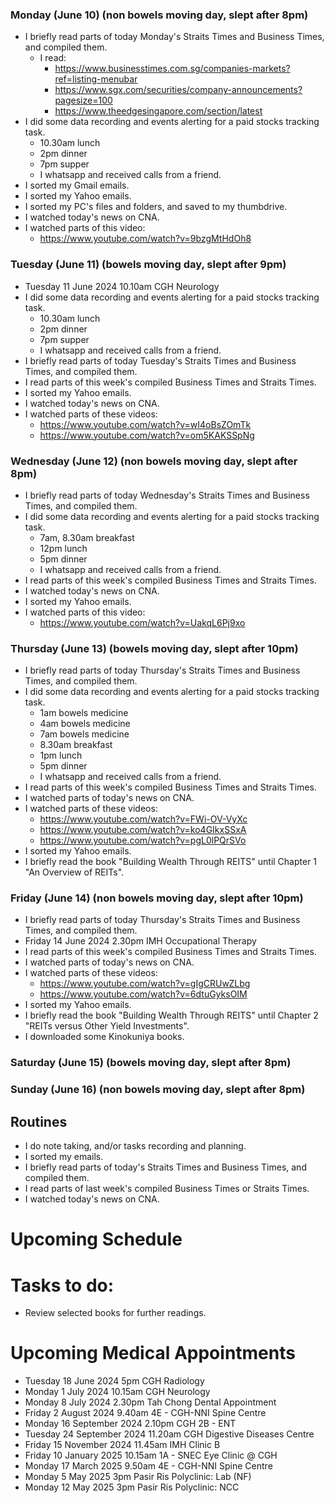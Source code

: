 ### Monday (June 10) (non bowels moving day, slept after 8pm)
- I briefly read parts of today Monday's Straits Times and Business Times, and compiled them.
    - I read:
        - https://www.businesstimes.com.sg/companies-markets?ref=listing-menubar
        - https://www.sgx.com/securities/company-announcements?pagesize=100
        - https://www.theedgesingapore.com/section/latest
- I did some data recording and events alerting for a paid stocks tracking task.
    - 10.30am lunch
    - 2pm dinner
    - 7pm supper
    - I whatsapp and received calls from a friend.
- I sorted my Gmail emails.
- I sorted my Yahoo emails.
- I sorted my PC's files and folders, and saved to my thumbdrive.
- I watched today's news on CNA.
- I watched parts of this video:
    - https://www.youtube.com/watch?v=9bzgMtHdOh8

### Tuesday (June 11) (bowels moving day, slept after 9pm)
- Tuesday 11 June 2024 10.10am CGH Neurology
- I did some data recording and events alerting for a paid stocks tracking task.
    - 10.30am lunch
    - 2pm dinner
    - 7pm supper
    - I whatsapp and received calls from a friend.
- I briefly read parts of today Tuesday's Straits Times and Business Times, and compiled them.
- I read parts of this week's compiled Business Times and Straits Times.
- I sorted my Yahoo emails.
- I watched today's news on CNA.
- I watched parts of these videos:
    - https://www.youtube.com/watch?v=wI4oBsZOmTk
    - https://www.youtube.com/watch?v=om5KAKSSpNg

### Wednesday (June 12) (non bowels moving day, slept after 8pm)
- I briefly read parts of today Wednesday's Straits Times and Business Times, and compiled them.
- I did some data recording and events alerting for a paid stocks tracking task.
    - 7am, 8.30am breakfast
    - 12pm lunch
    - 5pm dinner
    - I whatsapp and received calls from a friend.
- I read parts of this week's compiled Business Times and Straits Times.
- I watched today's news on CNA.
- I sorted my Yahoo emails.
- I watched parts of this video:
    - https://www.youtube.com/watch?v=UakqL6Pj9xo

### Thursday (June 13) (bowels moving day, slept after 10pm)
- I briefly read parts of today Thursday's Straits Times and Business Times, and compiled them.
- I did some data recording and events alerting for a paid stocks tracking task.
    - 1am bowels medicine
    - 4am bowels medicine
    - 7am bowels medicine
    - 8.30am breakfast
    - 1pm lunch
    - 5pm dinner
    - I whatsapp and received calls from a friend.
- I read parts of this week's compiled Business Times and Straits Times.
- I watched parts of today's news on CNA.
- I watched parts of these videos:
    - https://www.youtube.com/watch?v=FWi-OV-VyXc
    - https://www.youtube.com/watch?v=ko4GIkxSSxA
    - https://www.youtube.com/watch?v=pgL0lPQrSVo
- I sorted my Yahoo emails.
- I briefly read the book "Building Wealth Through REITS" until Chapter 1 "An Overview of REITs".

### Friday (June 14) (non bowels moving day, slept after 10pm)
- I briefly read parts of today Thursday's Straits Times and Business Times, and compiled them.
- Friday 14 June 2024 2.30pm IMH Occupational Therapy
- I read parts of this week's compiled Business Times and Straits Times.
- I watched parts of today's news on CNA.
- I watched parts of these videos:
    - https://www.youtube.com/watch?v=gIgCRUwZLbg
    - https://www.youtube.com/watch?v=6dtuGyksOIM
- I sorted my Yahoo emails.
- I briefly read the book "Building Wealth Through REITS" until Chapter 2 "REITs versus Other Yield Investments".
- I downloaded some Kinokuniya books.

### Saturday (June 15) (bowels moving day, slept after 8pm)


### Sunday (June 16) (non bowels moving day, slept after 8pm)



## Routines
- I do note taking, and/or tasks recording and planning.
- I sorted my emails.
- I briefly read parts of today's Straits Times and Business Times, and compiled them.
- I read parts of last week's compiled Business Times or Straits Times.
- I watched today's news on CNA.

# Upcoming Schedule

# Tasks to do:
- Review selected books for further readings.

# Upcoming Medical Appointments
- Tuesday 18 June 2024 5pm CGH Radiology
- Monday 1 July 2024 10.15am CGH Neurology
- Monday 8 July 2024 2.30pm Tah Chong Dental Appointment
- Friday 2 August 2024 9.40am 4E - CGH-NNI Spine Centre
- Monday 16 September 2024 2.10pm CGH 2B - ENT
- Tuesday 24 September 2024 11.20am CGH Digestive Diseases Centre
- Friday 15 November 2024 11.45am IMH Clinic B
- Friday 10 January 2025 10.15am 1A - SNEC Eye Clinic @ CGH
- Monday 17 March 2025 9.50am 4E - CGH-NNI Spine Centre
- Monday 5 May 2025 3pm Pasir Ris Polyclinic: Lab (NF)
- Monday 12 May 2025 3pm Pasir Ris Polyclinic: NCC
